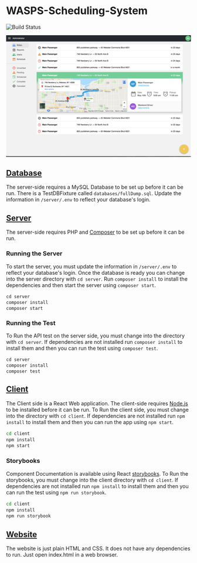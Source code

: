 # WASPS-Scheduling-System

![Build Status](https://travis-ci.org/mxs4321/WASPS-Scheduling-System.svg?branch=master)

![React App Screenshot](.gitbook/assets/client-screenshot.png)

## [Database](database.md)

The server-side requires a MySQL Database to be set up before it can be run. There is a TestDBFixture called `databases/fullDump.sql`. Update the information in `/server/.env` to reflect your database's login.

## [Server](server.md)

The server-side requires PHP and [Composer](https://getcomposer.org/) to be set up before it can be run.

### Running the Server

To start the server, you must update the information in `/server/.env` to reflect your database's login. Once the database is ready you can change into the server directory with `cd server`. Run `composer install` to install the dependencies and then start the server using `composer start`.

```text
cd server
composer install
composer start
```

### Running the Test

To Run the API test on the server side, you must change into the directory with `cd server`. If dependencies are not installed run `composer install` to install them and then you can run the test using `composer test`.

```text
cd server
composer install
composer test
```

## [Client](client.md)

The Client side is a React Web application. The client-side requires [Node.js](https://nodejs.org/en/) to be installed before it can be run. To Run the client side, you must change into the directory with `cd client`. If dependencies are not installed run `npm install` to install them and then you can run the app using `npm start`.

```bash
cd client
npm install
npm start
```

### Storybooks

Component Documentation is available using React [storybooks](https://github.com/storybooks/storybook). To Run the storybooks, you must change into the client directory with `cd client`. If dependencies are not installed run `npm install` to install them and then you can run the test using `npm run storybook`.

```bash
cd client
npm install
npm run storybook
```

## [Website](http://mxs4321.github.io/WASPS-Scheduling-System)

The website is just plain HTML and CSS. It does not have any dependencies to run. Just open index.html in a web browser.

